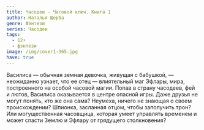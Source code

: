 ```yaml
---
title: Часодеи - Часовой ключ. Книга 1
author: Наталья Щерба
genre: Фэнтези
series: Часодеи
tags:
  - 12+
  - фэнтези
image: /img/cover1-365.jpg
have: true
---
```

Василиса — обычная земная девочка, живущая с бабушкой, — неожиданно узнает, что ее отец — влиятельный маг Эфлары, мира, построенного на особой часовой магии. Попав в страну часодеев, фей и лютов, Василиса оказывается в центре опасной игры. Даже друзья не могут понять, кто же она сама? Неумеха, ничего не знающая о своем происхождении? Шпионка, засланная отцом, чтобы заполучить трон? Или могущественная часовщица, которая умеет управлять временем и может спасти Землю и Эфлару от грядущего столкновения?